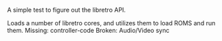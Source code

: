 A simple test to figure out the libretro API.

Loads a number of libretro cores, and utilizes them to load ROMS and run them.
Missing: controller-code
Broken: Audio/Video sync
